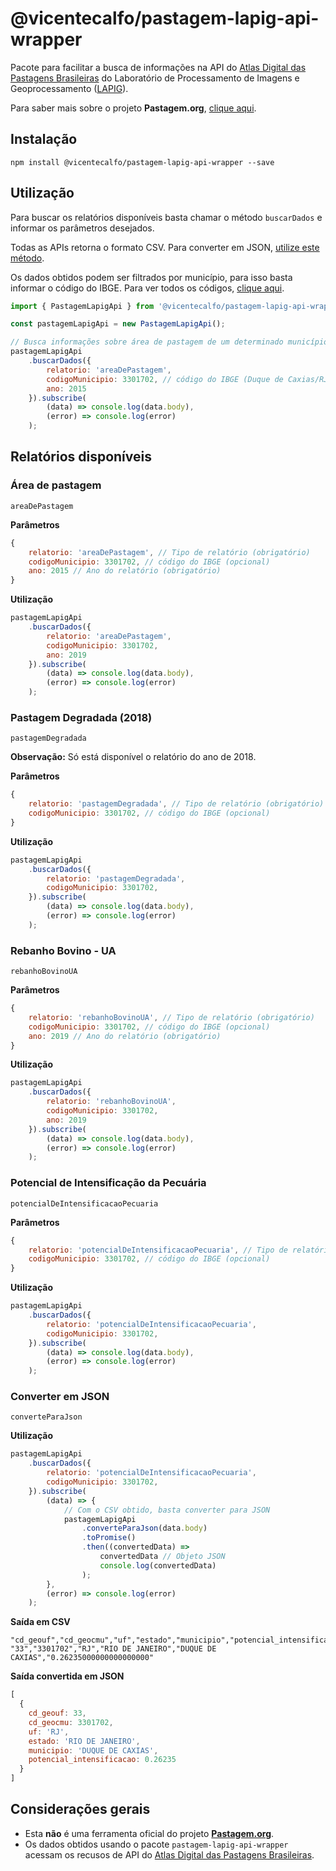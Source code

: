 # @vicentecalfo/pastagem-lapig-api-wrapper

Pacote para facilitar a busca de informações na API do [Atlas Digital das Pastagens Brasileiras](https://pastagem.org/atlas/map) do Laboratório de Processamento de Imagens e Geoprocessamento ([LAPIG](https://www.lapig.iesa.ufg.br/lapig/)).

Para saber mais sobre o projeto **Pastagem.org**, [clique aqui](https://pastagem.org/index.php/pt-br/).

## Instalação
`npm install @vicentecalfo/pastagem-lapig-api-wrapper --save`

## Utilização
Para buscar os relatórios disponíveis basta chamar o método `buscarDados` e informar os parâmetros desejados.

Todas as APIs retorna o formato CSV. Para converter em JSON, [utilize este método](#convert-json).

Os dados obtidos podem ser filtrados por município, para isso basta informar o código do IBGE. Para ver todos os códigos, [clique aqui](https://www.ibge.gov.br/explica/codigos-dos-municipios.php).


```javascript
import { PastagemLapigApi } from '@vicentecalfo/pastagem-lapig-api-wrapper';

const pastagemLapigApi = new PastagemLapigApi();

// Busca informações sobre área de pastagem de um determinado município
pastagemLapigApi
	.buscarDados({
		relatorio: 'areaDePastagem',
		codigoMunicipio: 3301702, // código do IBGE (Duque de Caxias/RJ)
		ano: 2015
	}).subscribe(
		(data) => console.log(data.body),
		(error) => console.log(error)
	);
```

## Relatórios disponíveis
### Área de pastagem
`areaDePastagem`

**Parâmetros**
```javascript
{
	relatorio: 'areaDePastagem', // Tipo de relatório (obrigatório)
	codigoMunicipio: 3301702, // código do IBGE (opcional)
	ano: 2015 // Ano do relatório (obrigatório)
}
```
**Utilização**
```javascript
pastagemLapigApi
	.buscarDados({
		relatorio: 'areaDePastagem',
		codigoMunicipio: 3301702,
		ano: 2019
	}).subscribe(
		(data) => console.log(data.body),
		(error) => console.log(error)
	);
```

### Pastagem Degradada (2018)
`pastagemDegradada`

**Observação:** Só está disponível o relatório do ano de 2018.

**Parâmetros**
```javascript
{
	relatorio: 'pastagemDegradada', // Tipo de relatório (obrigatório)
	codigoMunicipio: 3301702, // código do IBGE (opcional)
}
```
**Utilização**
```javascript
pastagemLapigApi
	.buscarDados({
		relatorio: 'pastagemDegradada',
		codigoMunicipio: 3301702,
	}).subscribe(
		(data) => console.log(data.body),
		(error) => console.log(error)
	);
```

### Rebanho Bovino - UA
`rebanhoBovinoUA`

**Parâmetros**
```javascript
{
	relatorio: 'rebanhoBovinoUA', // Tipo de relatório (obrigatório)
	codigoMunicipio: 3301702, // código do IBGE (opcional)
	ano: 2019 // Ano do relatório (obrigatório)
}
```
**Utilização**
```javascript
pastagemLapigApi
	.buscarDados({
		relatorio: 'rebanhoBovinoUA',
        codigoMunicipio: 3301702,
        ano: 2019
	}).subscribe(
		(data) => console.log(data.body),
		(error) => console.log(error)
	);
```

### Potencial de Intensificação da Pecuária
`potencialDeIntensificacaoPecuaria`

**Parâmetros**
```javascript
{
	relatorio: 'potencialDeIntensificacaoPecuaria', // Tipo de relatório (obrigatório)
	codigoMunicipio: 3301702, // código do IBGE (opcional)
}
```
**Utilização**
```javascript
pastagemLapigApi
	.buscarDados({
		relatorio: 'potencialDeIntensificacaoPecuaria',
		codigoMunicipio: 3301702,
	}).subscribe(
		(data) => console.log(data.body),
		(error) => console.log(error)
	);
```
<a id="#convert-json"></a>
### Converter em JSON

`converteParaJson`

**Utilização**
```javascript
pastagemLapigApi
	.buscarDados({
		relatorio: 'potencialDeIntensificacaoPecuaria',
		codigoMunicipio: 3301702,
	}).subscribe(
		(data) => {
            // Com o CSV obtido, basta converter para JSON
            pastagemLapigApi
				.converteParaJson(data.body)
				.toPromise()
                .then((convertedData) => 
                    convertedData // Objeto JSON
                    console.log(convertedData)
                );
        },
		(error) => console.log(error)
	);
```
**Saída em CSV**
```
"cd_geouf","cd_geocmu","uf","estado","municipio","potencial_intensificacao"
"33","3301702","RJ","RIO DE JANEIRO","DUQUE DE CAXIAS","0.26235000000000000000"
```
**Saída convertida em JSON**
```javascript
[
  {
    cd_geouf: 33,
    cd_geocmu: 3301702,
    uf: 'RJ',
    estado: 'RIO DE JANEIRO',
    municipio: 'DUQUE DE CAXIAS',
    potencial_intensificacao: 0.26235
  }
]
```

## Considerações gerais
* Esta **não** é uma ferramenta oficial do projeto [**Pastagem.org**](https://pastagem.org/index.php/pt-br/apresentacao).
* Os dados obtidos usando o pacote `pastagem-lapig-api-wrapper` acessam os recusos de API do [Atlas Digital das Pastagens Brasileiras](https://pastagem.org/atlas/map).